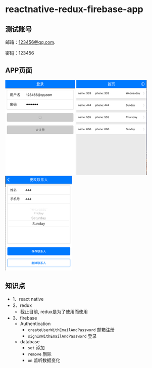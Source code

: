 # reactnative-redux-firebase-app

## 测试账号
邮箱：123456@qq.com.

密码：123456

## APP页面
![登录页面](./images/image1.png)
![主页](./images/image2.png)
![添加/修改联系人](./images/image3.png)

## 知识点
* 1、react native
* 2、redux
  * 截止目前, redux是为了使用而使用
* 3、firebase
  * Authentication
    * `createUserWithEmailAndPassword` 邮箱注册
    * `signInWithEmailAndPassword` 登录
  * database
    * `set` 添加
    * `remove` 删除
    * `on` 监听数据变化
